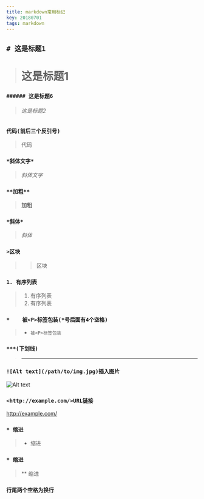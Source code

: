 ```yaml
---
title: markdown常用标记
key: 20180701
tags: markdown
---
```

## ```# 这是标题1```
># 这是标题1

### ```###### 这是标题6```
>###### 这是标题2

### ```代码(前后三个反引号)```
>代码

### ```*斜体文字*```
>*斜体文字*

### ```**加粗**```
>**加粗**

### ```*斜体*```  
>*斜体*

### ```>区块```
 >>区块

### ```1. 有序列表```
>1. 有序列表
>1. 有序列表

### ```*    被<P>标签包装(*号后面有4个空格)```  
>*     被<P>标签包装

### ```***(下划线)```
>***

### ```![Alt text](/path/to/img.jpg)插入图片```  
![Alt text](/path/to/img.jpg)

### ```<http://example.com/>URL链接```
<http://example.com/>

### ```* 缩进```
>* 缩进

### ```* 缩进```
>** 缩进

### ```行尾两个空格为换行```
